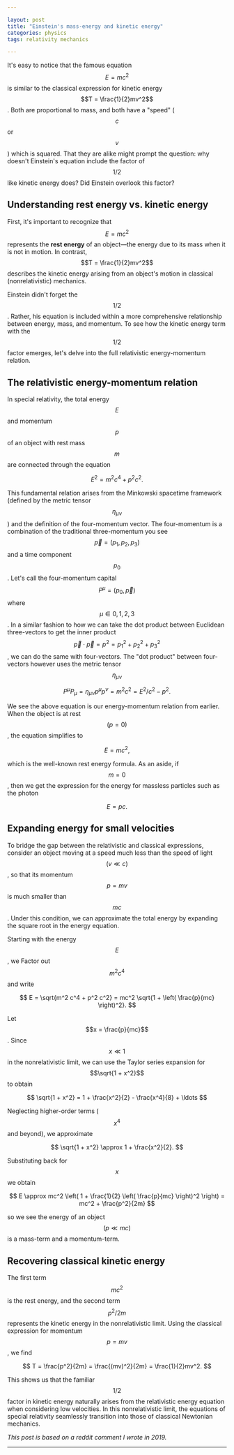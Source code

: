 ```yaml
---

layout: post  
title: "Einstein's mass-energy and kinetic energy"  
categories: physics
tags: relativity mechanics

---
```


It's easy to notice that the famous equation $$E = mc^2$$ is similar to the classical expression for kinetic energy $$T = \frac{1}{2}mv^2$$. Both are proportional to mass, and both have a "speed" ($$c$$ or $$v$$) which is squared. That they are alike might prompt the question: why doesn't Einstein's equation include the factor of $$1/2$$ like kinetic energy does? Did Einstein overlook this factor?

## Understanding rest energy vs. kinetic energy

First, it's important to recognize that $$E = mc^2$$ represents the **rest energy** of an object—the energy due to its mass when it is not in motion. In contrast, $$T = \frac{1}{2}mv^2$$ describes the kinetic energy arising from an object's motion in classical (nonrelativistic) mechanics.

Einstein didn't forget the $$1/2$$. Rather, his equation is included within a more comprehensive relationship between energy, mass, and momentum. To see how the kinetic energy term with the $$1/2$$ factor emerges, let's delve into the full relativistic energy-momentum relation.

## The relativistic energy-momentum relation

In special relativity, the total energy $$E$$ and momentum $$p$$ of an object with rest mass $$m$$ are connected through the equation

$$
E^2 = m^2 c^4 + p^2 c^2.
$$

This fundamental relation arises from the Minkowski spacetime framework (defined by the metric tensor $$\eta_{\mu\nu}$$) and the definition of the four-momentum vector. The four-momentum is a combination of the traditional three-momentum you see $$\vec{p}=(p_{1},p_{2},p_{3})$$ and a time component $$p_{0}$$. Let's call the four-momentum capital $$P^{\mu}=(p_{0},\vec{p})$$ where $$\mu\in{0,1,2,3}$$. In a similar fashion to how we can take the dot product between Euclidean three-vectors to get the inner product $$\vec{p}\cdot\vec{p}=p^{2}=p_{1}^{2}+p_{2}^{2}+p_{3}^{2}$$, we can do the same with four-vectors. The "dot product" between four-vectors however uses the metric tensor $$\eta_{\mu\nu}$$

$$
P^{\mu}P_{\mu} = \eta_{\mu\nu}p^{\mu}p^{\nu} = m^{2}c^{2} = E^{2}/c^{2} - p^{2}.
$$

We see the above equation is our energy-momentum relation from earlier. When the object is at rest $$(p = 0)$$, the equation simplifies to

$$
E = mc^2,
$$

which is the well-known rest energy formula. As an aside, if $$m=0$$, then we get the expression for the energy for massless particles such as the photon

$$
E = pc.
$$

## Expanding energy for small velocities

To bridge the gap between the relativistic and classical expressions, consider an object moving at a speed much less than the speed of light $$(v \ll c)$$, so that its momentum $$p = mv$$ is much smaller than $$mc$$. Under this condition, we can approximate the total energy by expanding the square root in the energy equation.

Starting with the energy $$E$$, we Factor out $$m^2 c^4$$ and write

$$
E = \sqrt{m^2 c^4 + p^2 c^2} = mc^2 \sqrt{1 + \left( \frac{p}{mc} \right)^2}.
$$

Let $$x = \frac{p}{mc}$$. Since $$x \ll 1$$ in the nonrelativistic limit, we can use the Taylor series expansion for $$\sqrt{1 + x^2}$$ to obtain

$$
\sqrt{1 + x^2} = 1 + \frac{x^2}{2} - \frac{x^4}{8} + \ldots
$$

Neglecting higher-order terms ($$x^4$$ and beyond), we approximate

$$
\sqrt{1 + x^2} \approx 1 + \frac{x^2}{2}.
$$

Substituting back for $$x$$ we obtain

$$
E \approx mc^2 \left( 1 + \frac{1}{2} \left( \frac{p}{mc} \right)^2 \right) = mc^2 + \frac{p^2}{2m}
$$

so we see the energy of an object $$(p\ll mc)$$ is a mass-term and a momentum-term.

## Recovering classical kinetic energy

The first term $$mc^2$$ is the rest energy, and the second term $$p^{2}/2m$$ represents the kinetic energy in the nonrelativistic limit. Using the classical expression for momentum $$p = mv$$, we find

$$
T = \frac{p^2}{2m} = \frac{(mv)^2}{2m} = \frac{1}{2}mv^2.
$$

This shows us that the familiar $$1/2$$ factor in kinetic energy naturally arises from the relativistic energy equation when considering low velocities. In this nonrelativistic limit, the equations of special relativity seamlessly transition into those of classical Newtonian mechanics.

_This post is based on a reddit comment I wrote in 2019._

---

